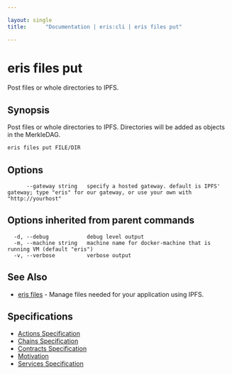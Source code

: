 ```yaml
---

layout: single
title:      "Documentation | eris:cli | eris files put"

---
```


# eris files put

Post files or whole directories to IPFS.

## Synopsis

Post files or whole directories to IPFS.
Directories will be added as objects in the MerkleDAG.

```bash
eris files put FILE/DIR
```

## Options

```
      --gateway string   specify a hosted gateway. default is IPFS' gateway; type "eris" for our gateway, or use your own with "http://yourhost"
```

## Options inherited from parent commands

```
  -d, --debug            debug level output
  -m, --machine string   machine name for docker-machine that is running VM (default "eris")
  -v, --verbose          verbose output
```

## See Also

* [eris files](/docs/documentation/cli/0.11.4/eris_files/)	 - Manage files needed for your application using IPFS.

## Specifications

* [Actions Specification](/docs/documentation/cli/0.11.4/actions_specification/)
* [Chains Specification](/docs/documentation/cli/0.11.4/chains_specification/)
* [Contracts Specification](/docs/documentation/cli/0.11.4/contracts_specification/)
* [Motivation](/docs/documentation/cli/0.11.4/motivation/)
* [Services Specification](/docs/documentation/cli/0.11.4/services_specification/)

